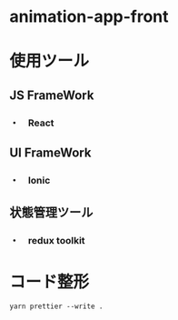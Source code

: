 # animation-app-front

# 使用ツール
## JS FrameWork
### ・　React

## UI FrameWork
### ・　Ionic

## 状態管理ツール
### ・　redux toolkit


# コード整形
```
yarn prettier --write .
```

